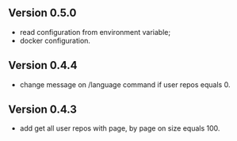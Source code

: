 ## Version 0.5.0

- read configuration from environment variable;
- docker configuration.

## Version 0.4.4

- change message on /language command if user repos equals 0.

## Version 0.4.3

- add get all user repos with page, by page on size equals 100.